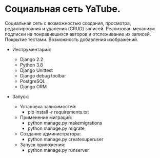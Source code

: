# Социальная сеть YaTube.

Социальная сеть с возможностью создания, просмотра, редактирования и удаления (CRUD) записей. Реализован механизм подписки на понравившихся авторов и отслеживание их записей. Покрытие тестами. Возможность добавления изображений.

* Инструментарий:
  * Django 2.2
  * Python 3.8
  * Django Unittest
  * Django debug toolbar
  * PostgreSQL
  * Django ORM

* Запуск:
  * Установка зависимостей:
    * pip install -r requirements.txt
  * Применение миграций:
    * python manage.py makemigrations
    * python manage.py migrate
  * Создание администратора:
    * python manage.py createsuperuser
  * Запуск приложения:
    * python manage.py runserver
